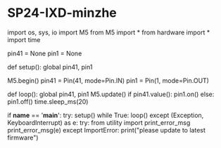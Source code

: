 # SP24-IXD-minzhe

import os, sys, io
import M5
from M5 import *
from hardware import *
import time

pin41 = None
pin1 = None

def setup():
  global pin41, pin1
  
  M5.begin()
  pin41 = Pin(41, mode=Pin.IN)
  pin1 = Pin(1, mode=Pin.OUT)

def loop():
  global pin41, pin1
  M5.update()
  if pin41.value():
    pin1.on()
  else:
    pin1.off()
  time.sleep_ms(20)

if __name__ == '__main__':
  try:
    setup()
    while True:
      loop()
  except (Exception, KeyboardInterrupt) as e:
    try:
      from utility import print_error_msg
      print_error_msg(e)
    except ImportError:
      print("please update to latest firmware")
